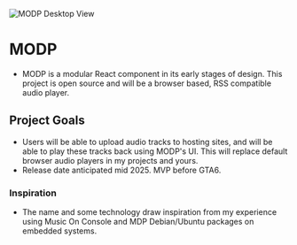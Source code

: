 ![MODP Desktop View](https://jumblrbucket.s3.us-east-1.amazonaws.com/Screenshot+2025-02-08+130006.png)

# MODP
- MODP is a modular React component in its early stages of design. This project is open source and will be a browser based, RSS compatible audio player.

## Project Goals
- Users will be able to upload audio tracks to hosting sites, and will be able to play these tracks back using MODP's UI. This will replace default browser audio players in my projects and yours.
- Release date anticipated mid 2025. MVP before GTA6.

### Inspiration
- The name and some technology draw inspiration from my experience using Music On Console and MDP Debian/Ubuntu packages on embedded systems.
